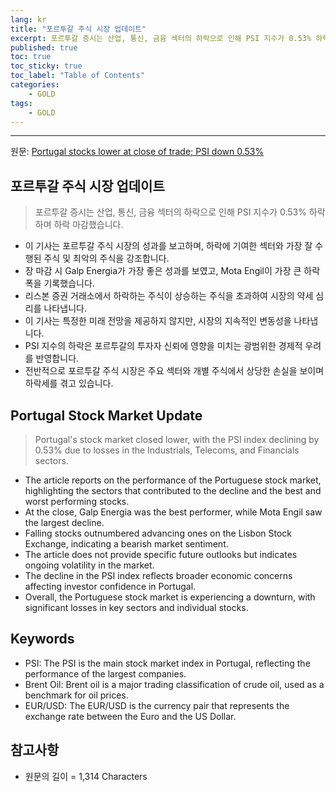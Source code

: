 ```yaml
---
lang: kr
title: "포르투갈 주식 시장 업데이트"
excerpt: 포르투갈 증시는 산업, 통신, 금융 섹터의 하락으로 인해 PSI 지수가 0.53% 하락하며 하락 마감했습니다.
published: true
toc: true
toc_sticky: true
toc_label: "Table of Contents"
categories:
    - GOLD
tags:
    - GOLD
---
```


---

  원문: [Portugal stocks lower at close of trade; PSI down 0.53%](https://www.investing.com/news/stock-market-news/portugal-stocks-lower-at-close-of-trade-psi-down-053-3801043)

## 포르투갈 주식 시장 업데이트

> 포르투갈 증시는 산업, 통신, 금융 섹터의 하락으로 인해 PSI 지수가 0.53% 하락하며 하락 마감했습니다.


- 이 기사는 포르투갈 주식 시장의 성과를 보고하며, 하락에 기여한 섹터와 가장 잘 수행된 주식 및 최악의 주식을 강조합니다.
- 장 마감 시 Galp Energia가 가장 좋은 성과를 보였고, Mota Engil이 가장 큰 하락폭을 기록했습니다.
- 리스본 증권 거래소에서 하락하는 주식이 상승하는 주식을 초과하여 시장의 약세 심리를 나타냅니다.
- 이 기사는 특정한 미래 전망을 제공하지 않지만, 시장의 지속적인 변동성을 나타냅니다.
- PSI 지수의 하락은 포르투갈의 투자자 신뢰에 영향을 미치는 광범위한 경제적 우려를 반영합니다.
- 전반적으로 포르투갈 주식 시장은 주요 섹터와 개별 주식에서 상당한 손실을 보이며 하락세를 겪고 있습니다.

## Portugal Stock Market Update

> Portugal's stock market closed lower, with the PSI index declining by 0.53% due to losses in the Industrials, Telecoms, and Financials sectors.


- The article reports on the performance of the Portuguese stock market, highlighting the sectors that contributed to the decline and the best and worst performing stocks.
- At the close, Galp Energia was the best performer, while Mota Engil saw the largest decline.
- Falling stocks outnumbered advancing ones on the Lisbon Stock Exchange, indicating a bearish market sentiment.
- The article does not provide specific future outlooks but indicates ongoing volatility in the market.
- The decline in the PSI index reflects broader economic concerns affecting investor confidence in Portugal.
- Overall, the Portuguese stock market is experiencing a downturn, with significant losses in key sectors and individual stocks.

## Keywords

- PSI: The PSI is the main stock market index in Portugal, reflecting the performance of the largest companies.
- Brent Oil: Brent oil is a major trading classification of crude oil, used as a benchmark for oil prices.
- EUR/USD: The EUR/USD is the currency pair that represents the exchange rate between the Euro and the US Dollar.

## 참고사항

- 원문의 길이 = 1,314 Characters

